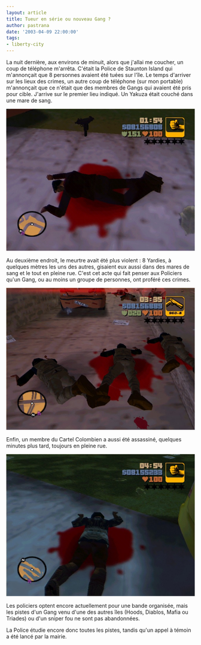 ```yaml
---
layout: article
title: Tueur en série ou nouveau Gang ?
author: pastrana
date: '2003-04-09 22:00:00'
tags:
- liberty-city
---
```


La nuit dernière, aux environs de minuit, alors que j'allai me coucher, un coup de téléphone m'arrêta. C'était la Police de Staunton Island qui m'annonçait que 8 personnes avaient été tuées sur l'île. Le temps d'arriver sur les lieux des crimes, un autre coup de téléphone (sur mon portable) m'annonçait que ce n'était que des membres de Gangs qui avaient été pris pour cible. J'arrive sur le premier lieu indiqué. Un Yakuza était couché dans une mare de sang.

![](/content/images/v1/user30/yakusa2.jpg)

Au deuxième endroit, le meurtre avait été plus violent : 8 Yardies, à quelques mètres les uns des autres, gisaient eux aussi dans des mares de sang et le tout en pleine rue. C'est cet acte qui fait penser aux Policiers qu'un Gang, ou au moins un groupe de personnes, ont proféré ces crimes.

![](/content/images/v1/user30/yardie2.jpg)

Enfin, un membre du Cartel Colombien a aussi été assassiné, quelques minutes plus tard, toujours en pleine rue.

![](/content/images/v1/user30/cartel2.jpg)

Les policiers optent encore actuellement pour une bande organisée, mais les pistes d'un Gang venu d'une des autres îles (Hoods, Diablos, Mafia ou Triades) ou d'un sniper fou ne sont pas abandonnées.

La Police étudie encore donc toutes les pistes, tandis qu'un appel à témoin a été lancé par la mairie.

<!--kg-card-end: markdown-->

